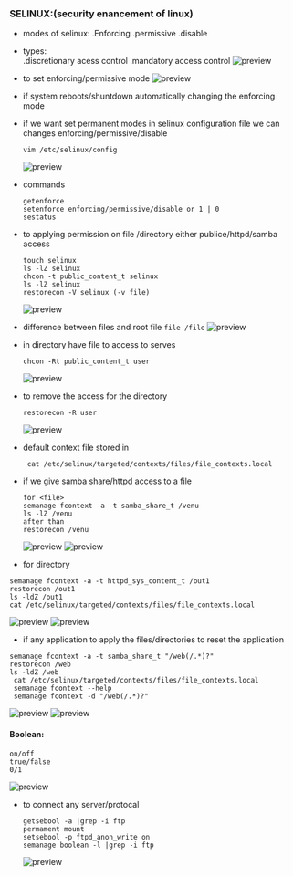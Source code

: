 ### SELINUX:(security enancement of linux)
*  modes of selinux:
  .Enforcing
  .permissive
  .disable
* types:  
  .discretionary acess control
  .mandatory access control
  ![preview](images/selnx.PNG)
*  to set enforcing/permissive mode
  ![preview](images/selnx0.PNG)
* if system reboots/shuntdown automatically changing the enforcing mode

* if we want set permanent modes in selinux configuration file we can changes enforcing/permissive/disable
  ```
  vim /etc/selinux/config
  ```      
  ![preview](images/selnx1.PNG)
* commands 
  ```
  getenforce
  setenforce enforcing/permissive/disable or 1 | 0
  sestatus
  ```
* to applying permission on file /directory either publice/httpd/samba access  

  ```
  touch selinux
  ls -lZ selinux
  chcon -t public_content_t selinux
  ls -lZ selinux
  restorecon -V selinux (-v file)
  ```
  ![preview](images/selnx2.PNG)
* difference  between files and root file `file /file`
  ![preview](images/selnx3.PNG)
* in directory have file to access to serves
  ```
  chcon -Rt public_content_t user
  ```
  ![preview](images/selnx4.PNG)
* to remove the access for the directory
  ```
  restorecon -R user
  ```  
  ![preview](images/selnx5.PNG)

* default context file stored in
  ```
   cat /etc/selinux/targeted/contexts/files/file_contexts.local
  ```  
* if we give samba share/httpd access to a file
  ```
  for <file>
  semanage fcontext -a -t samba_share_t /venu
  ls -lZ /venu
  after than
  restorecon /venu
  ```  
  ![preview](images/selnx6.PNG)
  ![preview](images/selnx7.PNG)
*  for directory
  ```
  semanage fcontext -a -t httpd_sys_content_t /out1
  restorecon /out1
  ls -ldZ /out1
  cat /etc/selinux/targeted/contexts/files/file_contexts.local
  ```
  ![preview](images/selnx8.PNG)
  ![preview](images/selnx9.PNG)
* if any application to apply the files/directories to reset 
the application 
 ```
 semanage fcontext -a -t samba_share_t "/web(/.*)?"
 restorecon /web
 ls -ldZ /web
  cat /etc/selinux/targeted/contexts/files/file_contexts.local
  semanage fcontext --help
  semanage fcontext -d "/web(/.*)?"
 ```
 ![preview](images/selnx13.PNG)
 ![preview](images/selnx14.PNG)
#### Boolean:
  ```
  on/off
  true/false
  0/1
  ```
  ![preview](images/selnx10.PNG)

* to connect any server/protocal 
  ```
  getsebool -a |grep -i ftp
  permament mount
  setsebool -p ftpd_anon_write on
  semanage boolean -l |grep -i ftp
  ```  
  ![preview](images/selnx12.PNG)
  


